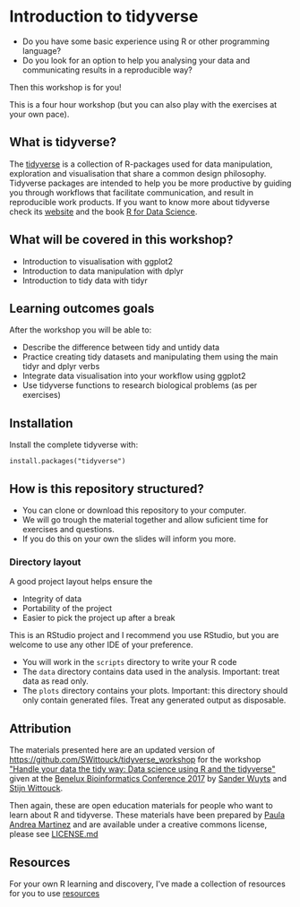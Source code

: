 # Introduction to tidyverse

- Do you have some basic experience using R or other programming language?
- Do you look for an option to help you analysing your data and communicating 
results in a reproducible way?

Then this workshop is for you!

This is a four hour workshop (but you can also play with the exercises at your
own pace). 

## What is tidyverse?

The [tidyverse](https://www.tidyverse.org/) is a collection of R-packages used 
for data manipulation, exploration and visualisation that share a common design philosophy. Tidyverse packages are intended to help you be more productive by guiding you through workflows that facilitate communication, and result in reproducible work products.
If you want to know more about tidyverse check its [website](https://www.tidyverse.org/) and the book [R for Data Science](http://r4ds.had.co.nz/).

## What will be covered in this workshop?

- Introduction to visualisation with ggplot2
- Introduction to data manipulation with dplyr
- Introduction to tidy data with tidyr

## Learning outcomes goals

After the workshop you will be able to:
- Describe the difference between tidy and untidy data
- Practice creating tidy datasets and manipulating them using the main tidyr and dplyr verbs
- Integrate data visualisation into your workflow using ggplot2
- Use tidyverse functions to research biological problems (as per exercises)

## Installation
Install the complete tidyverse with:

    install.packages("tidyverse")

## How is this repository structured?

- You can clone or download this repository to your computer.
- We will go trough the material together and allow suficient time for exercises and questions.
- If you do this on your own the slides will inform you more.

### Directory layout

A good project layout helps ensure the

- Integrity of data
- Portability of the project
- Easier to pick the project up after a break

This is an RStudio project and I recommend you use RStudio, but you are 
welcome to use any other IDE of your preference. 
- You will work in the `scripts` directory to write your R code
- The `data` directory contains data used in the analysis. 
Important: treat data as read only.
- The `plots` directory contains your plots. 
Important: this directory should only contain generated files. 
Treat any generated output as disposable.


## Attribution

The materials presented here are an updated version of  https://github.com/SWittouck/tidyverse_workshop for the workshop ["Handle your data the tidy way: Data science using R and the tidyverse"](https://bbc2017blog.wordpress.com/workshops/) given at the [Benelux Bioinformatics Conference 2017](https://bbc2017blog.wordpress.com/) by [Sander Wuyts](https://github.com/swuyts) and [Stijn Wittouck](https://github.com/SWittouck). 

Then again, these are open education materials for people who want to learn about R and tidyverse. These materials have been prepared by [Paula Andrea Martinez](https://twitter.com/orchid00) and are available under a creative commons license, please see [LICENSE.md](LICENSE.md)

## Resources

For your own R learning and discovery, I've made a collection of resources for 
you to use
[resources](https://github.com/orchid00/R4da/blob/master/resources.md)
